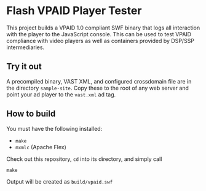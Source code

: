 # Flash VPAID Player Tester

This project builds a VPAID 1.0 compliant SWF binary that logs all interaction with the player to the JavaScript console. This can be used to test VPAID compliance with video players as well as containers provided by DSP/SSP intermediaries.

## Try it out

A precompiled binary, VAST XML, and configured crossdomain file are in the directory `sample-site`. Copy these to the root of any web server and point your ad player to the `vast.xml` ad tag.

## How to build

You must have the following installed:

* `make`
* `mxmlc` (Apache Flex)

Check out this repository, `cd` into its directory, and simply call

	make

Output will be created as `build/vpaid.swf`
